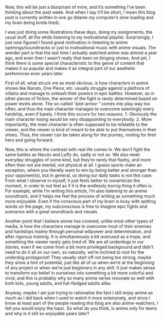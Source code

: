 Now, this will be just a blurp/rant of mine, and it’s something I’ve been thinking about the past week. And when I say it’ll be short, I mean this blog post is currently written in one go (blame my computer’s slow loading and my brain being kinda tired).

I was just doing some illustrations these days, doing my assignments, the usual stuff, all the while listening to my motivational playlist. Surprisingly, I just now figured I found great motivation in listening to anime openings/soundtracks or just to motivational music with anime visuals. The weirder part is that the last time I actually watched anime was almost a year ago, and even then I wasn’t really that keen on binging shows. And yet, I think there is some special characteristic to this genre of content that makes it so popular and makes it an integral part of our aesthetic preferences even years later.

First of all, what struck me as most obvious, is how characters in anime shows like Naruto, One Piece, etc. usually struggle against a plethora of villains and manage to unleash their powers in epic battles. However, as in other pieces of fiction, the winner of the fight is rarely determined based on power levels alone. The so-called “plot-armor “ comes into play way too often, and thus the main character manages to overcome seemingly every hardship, even if barely. I think this occurs for two reasons. 1. Obviously the main character losing would be very disappointing to everybody. 2. More importantly, the main character is often supposed to be relatable to the viewer, and the viewer is kind of meant to be able to put themselves in their shoes. Thus, the viewer can be taken along for the journey, rooting for their hero and going forward.

Now, this is where the contrast with real life comes in. We don’t fight the same battles as Naruto and Luffy do, sadly or not so. We also meet everyday struggles of some kind, but they’re rarely that flashy, and more often than not are mental, not physical at all. I guess sports make an exception, where you literally want to win by being better and stronger than your opponent(s), but in general, us doing our daily tasks is not this case. From what I observe in myself, it just feels better to romanticize the moment, in order to not feel as if it is the endlessly boring thing it often is. For example, while I’m writing this article, I’m also listening to an anime soundtrack, and it helps me feel the process of writing as something much more enjoyable. Even if the conscious part of my brain is busy with spitting words on the page, my subconscious is free to imagine epic fights and scenarios with a great soundtrack and visuals.

Another point that I believe anime has covered, unlike most other types of media, is how the characters manage to overcome most of their enemies and hardships mainly through personal willpower and determination, and after rigorous training. It is simultaneously a bit overused as a trope, and something the viewer rarely gets tired of. We are all underdogs in our stories, even if we come from a bit more privileged background and didn’t need to do it all on our own, so naturally, we’re inclined to root for the underdog protagonist! They usually start off not being too strong, maybe they show a hint of potential, just like all of us when we’re at the beginning of any project or when we’re just beginners in any skill. It just makes sense to transform our belief in ourselves into something a bit more colorful and vivid, and this is probably why so many anime series resonate so well with both kids, young adults, and full-fledged adults alike. 

Anyway, maybe I am just trying to rationalise the fact I still enjoy anime as much as I did back when I used to watch it more extensively, and since I know at least part of the people reading this blog are also anime-watchers, I felt you would enjoy the topic. So what do you think, is anime only for teens and why is it still so enjoyable years later?
